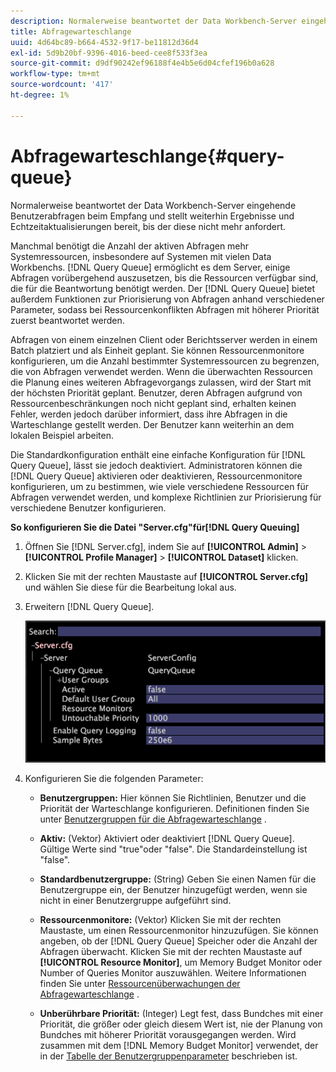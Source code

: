 ```yaml
---
description: Normalerweise beantwortet der Data Workbench-Server eingehende Benutzerabfragen beim Empfang und stellt weiterhin Ergebnisse und Echtzeitaktualisierungen bereit, bis der  diese nicht mehr anfordert.
title: Abfragewarteschlange
uuid: 4d64bc89-b664-4532-9f17-be11812d36d4
exl-id: 5d9b20bf-9396-4016-beed-cee8f533f3ea
source-git-commit: d9df90242ef96188f4e4b5e6d04cfef196b0a628
workflow-type: tm+mt
source-wordcount: '417'
ht-degree: 1%

---
```


# Abfragewarteschlange{#query-queue}

Normalerweise beantwortet der Data Workbench-Server eingehende Benutzerabfragen beim Empfang und stellt weiterhin Ergebnisse und Echtzeitaktualisierungen bereit, bis der  diese nicht mehr anfordert.

Manchmal benötigt die Anzahl der aktiven Abfragen mehr Systemressourcen, insbesondere auf Systemen mit vielen Data Workbenchs. [!DNL Query Queue] ermöglicht es dem Server, einige Abfragen vorübergehend auszusetzen, bis die Ressourcen verfügbar sind, die für die Beantwortung benötigt werden. Der [!DNL Query Queue] bietet außerdem Funktionen zur Priorisierung von Abfragen anhand verschiedener Parameter, sodass bei Ressourcenkonflikten Abfragen mit höherer Priorität zuerst beantwortet werden.

Abfragen von einem einzelnen Client oder Berichtsserver werden in einem Batch platziert und als Einheit geplant. Sie können Ressourcenmonitore konfigurieren, um die Anzahl bestimmter Systemressourcen zu begrenzen, die von Abfragen verwendet werden. Wenn die überwachten Ressourcen die Planung eines weiteren Abfragevorgangs zulassen, wird der Start mit der höchsten Priorität geplant. Benutzer, deren Abfragen aufgrund von Ressourcenbeschränkungen noch nicht geplant sind, erhalten keinen Fehler, werden jedoch darüber informiert, dass ihre Abfragen in die Warteschlange gestellt werden. Der Benutzer kann weiterhin an dem lokalen Beispiel arbeiten.

Die Standardkonfiguration enthält eine einfache Konfiguration für [!DNL Query Queue], lässt sie jedoch deaktiviert. Administratoren können die [!DNL Query Queue] aktivieren oder deaktivieren, Ressourcenmonitore konfigurieren, um zu bestimmen, wie viele verschiedene Ressourcen für Abfragen verwendet werden, und komplexe Richtlinien zur Priorisierung für verschiedene Benutzer konfigurieren.

**So konfigurieren Sie die Datei &quot;Server.cfg&quot;für[!DNL Query Queuing]**

1. Öffnen Sie [!DNL Server.cfg], indem Sie auf **[!UICONTROL Admin]** > **[!UICONTROL Profile Manager]** > **[!UICONTROL Dataset]** klicken.
1. Klicken Sie mit der rechten Maustaste auf **[!UICONTROL Server.cfg]** und wählen Sie diese für die Bearbeitung lokal aus.
1. Erweitern [!DNL Query Queue].

   ![](assets/queryqueue1.png)

1. Konfigurieren Sie die folgenden Parameter:

   * **Benutzergruppen:** Hier können Sie Richtlinien, Benutzer und die Priorität der Warteschlange konfigurieren. Definitionen finden Sie unter [Benutzergruppen für die Abfragewarteschlange](../../../../home/c-get-started/c-admin-intrf/c-query-que/c-query-que-user-grps.md#concept-5555f51402ed49419c067d61738474c1) .

   * **Aktiv:**  (Vektor) Aktiviert oder deaktiviert  [!DNL Query Queue]. Gültige Werte sind &quot;true&quot;oder &quot;false&quot;. Die Standardeinstellung ist &quot;false&quot;.

   * **Standardbenutzergruppe:**  (String) Geben Sie einen Namen für die Benutzergruppe ein, der Benutzer hinzugefügt werden, wenn sie nicht in einer Benutzergruppe aufgeführt sind.
   * **Ressourcenmonitore:**  (Vektor) Klicken Sie mit der rechten Maustaste, um einen Ressourcenmonitor hinzuzufügen. Sie können angeben, ob der [!DNL Query Queue] Speicher oder die Anzahl der Abfragen überwacht. Klicken Sie mit der rechten Maustaste auf **[!UICONTROL Resource Monitor]**, um Memory Budget Monitor oder Number of Queries Monitor auszuwählen. Weitere Informationen finden Sie unter [Ressourcenüberwachungen der Abfragewarteschlange](../../../../home/c-get-started/c-admin-intrf/c-query-que/c-query-que-res-mon.md#concept-0840967b228c4d5ba3b59b4b2759f325) .

   * **Unberührbare Priorität:**  (Integer) Legt fest, dass Bundches mit einer Priorität, die größer oder gleich diesem Wert ist, nie der Planung von Bundches mit höherer Priorität vorausgegangen werden. Wird zusammen mit dem [!DNL Memory Budget Monitor] verwendet, der in der [Tabelle der Benutzergruppenparameter](../../../../home/c-get-started/c-admin-intrf/c-query-que/c-query-que-user-grps.md#concept-5555f51402ed49419c067d61738474c1) beschrieben ist.
